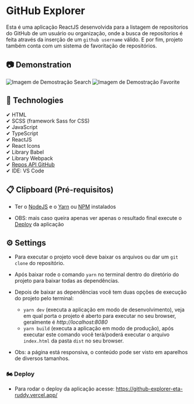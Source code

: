 # GitHub Explorer
Esta é uma aplicação ReactJS desenvolvida para a listagem de repositorios do GitHub de um usuário ou organização, onde a busca de repositorios é feita através da inserção de um `github username` válido. E por fim, projeto também conta com um sistema de favoritação de repositórios.

## 📷 Demonstration
<img src="./src/assets/Demonstration-GitHub-Explorer-Search.gif" alt="Imagem de Demostração Search">
<img src="./src/assets/Demonstration-GitHub-Explorer-Favorite.gif" alt="Imagem de Demostração Favorite">

## 🚀 Technologies
✔ HTML
<br>
✔ SCSS (framework Sass for CSS)
<br>
✔ JavaScript
<br> 
✔ TypeScript
<br>
✔ ReactJS
<br>
✔ React Icons
<br>
✔ Library Babel
<br>
✔ Library Webpack
<br/>
✔ [Repos API GitHub](https://docs.github.com/en/rest/reference/repos)
<br>
✔ IDE: VS Code

## 📋 Clipboard (Pré-requisitos)
- Ter o [NodeJS](https://nodejs.org/en/) e o [Yarn](https://yarnpkg.com/) ou [NPM](https://www.npmjs.com/) instalados
* OBS: mais caso queira apenas ver apenas o resultado final execute o <a href="#-deploy">Deploy</a> da aplicação

## ⚙ Settings
* Para executar o projeto você deve baixar os arquivos ou dar um `git clone` do repositório.
* Após baixar rode o comando `yarn` no terminal dentro do diretório do projeto para baixar todas as dependências.
* Depois de baixar as dependências você tem duas opções de execução do projeto pelo terminal:
    - `yarn dev` (executa a aplicação em modo de desenvolvimento), veja em qual porta o projeto é aberto para executar no seu browser, geralmente é _http://localhost:8080_
    - `yarn build` (executa a aplicação em modo de produção), após executar este comando você terá/poderá executar o arquivo `index.html` da pasta `dist` no seu browser.  

* Obs: a página está responsiva, o conteúdo pode ser visto em aparelhos de diversos tamanhos.

### 🏍 Deploy
* Para rodar o deploy da aplicação acesse: https://github-explorer-eta-ruddy.vercel.app/
